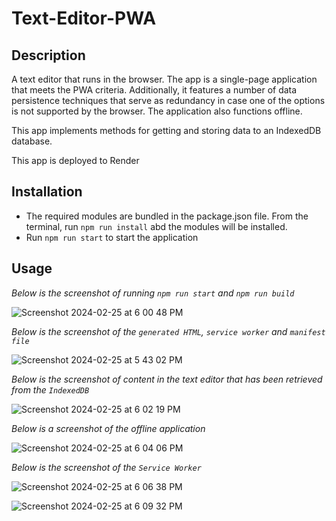 # Text-Editor-PWA

## Description

A text editor that runs in the browser. The app is a single-page application that meets the PWA criteria. Additionally, it features a number of data persistence techniques that serve as redundancy in case one of the options is not supported by the browser. The application also functions offline.

This app implements methods for getting and storing data to an IndexedDB database. 

This app is deployed to Render

## Installation

- The required modules are bundled in the package.json file. From the terminal, run  `npm run install` abd the modules will be installed.
- Run `npm run start` to start the application

## Usage

_Below is the screenshot of running `npm run start` and `npm run build`_

![Screenshot 2024-02-25 at 6 00 48 PM](https://github.com/Erik-Aku/Text-Editor-PWA/assets/92487526/be13f19d-b97d-4d36-bf0a-80227f2a84fc)


_Below is the screenshot of the `generated HTML`, `service worker` and `manifest file`_

![Screenshot 2024-02-25 at 5 43 02 PM](https://github.com/Erik-Aku/Text-Editor-PWA/assets/92487526/8e7d5dc0-0b31-46cd-8b03-6bd04885a304)


_Below is the screenshot of content in the text editor that has been retrieved from the `IndexedDB`_

![Screenshot 2024-02-25 at 6 02 19 PM](https://github.com/Erik-Aku/Text-Editor-PWA/assets/92487526/f973c4f4-60cb-4e24-9f26-017bed19bd47)


_Below is a screenshot of the offline application_

![Screenshot 2024-02-25 at 6 04 06 PM](https://github.com/Erik-Aku/Text-Editor-PWA/assets/92487526/42da5ecb-f080-40d3-8d21-dcf9a2687524)


_Below is the screenshot of the `Service Worker`_

![Screenshot 2024-02-25 at 6 06 38 PM](https://github.com/Erik-Aku/Text-Editor-PWA/assets/92487526/ea927423-d8ef-4e41-9d2e-aa5ec5f14c1f)


![Screenshot 2024-02-25 at 6 09 32 PM](https://github.com/Erik-Aku/Text-Editor-PWA/assets/92487526/aa6781bf-60be-485d-a11a-9e333655fe18)


